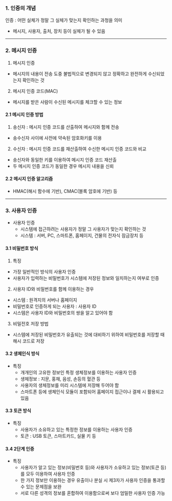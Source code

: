 ### 1. 인증의 개념

인증 : 어떤 실체가 정말 그 실체가 맞는지 확인하는 과청을 의미

- 메시지, 사용자, 출처, 장치 등이 실체가 될 수 있음

---

### 2. 메시지 인증

1. 메시지 인증

- 메시지의 내용이 전송 도중 불법적으로 변경되지 않고 정확하고 완전하게 수신되었는지 확인하는 것

2. 메시지 인증 코드(MAC)

- 메시지를 받은 사람이 수신된 메시지를 체크할 수 있는 정보

#### 2.1 메시지 인증 방법

1. 송신자 : 메시지 인증 코드를 산출하여 메시지와 함께 전송

- 송수신자 사이에 사전에 약속된 암호화키를 이용

2. 수신자 : 메시지 인증 코드를 재산출하여 수신한 메시지 인증 코드와 비교

- 송신자와 동일한 키를 이용하여 메시지 인증 코드 재산출
- 두 메시지 인증 코드가 동일한 경우 메시지 내용을 신뢰

#### 2.2 메시지 인증 알고리즘

- HMAC(해시 함수에 기반), CMAC(블록 암호에 기반) 등

---

### 3. 사용자 인증

- 사용자 인증
  - 시스템에 접근하려는 사용자가 정말 그 사용자가 맞는지 확인하는 것
  - 시스템 : 서버, PC, 스마트폰, 홈페이지, 건물의 전자식 잠금장치 등

#### 3.1 비밀번호 방식

1. 특징

- 가장 일반적인 방식의 사용자 인증
- 사용자가 입력하는 비밀번호가 시스템에 저장된 정보와 일치하는지 여부로 인증

2. 사용자 ID와 비밀번호를 함께 이용하는 경우

- 시스템 : 원격지의 서버나 홈페이지
- 비밀번호로 인증하게 되는 사용자 : 사용자 ID
- 시스템은 사용자 ID와 비밀번호의 쌍을 알고 있어야 함

3. 비밀전호 저장 방법

- 시스템에 저장된 비밀번호가 유출되는 것에 대비하기 위하여 비밀번호를 저장할 때 해시 코드로 저장

#### 3.2 생체인식 방식

- 특징
  - 개개인의 고유한 정보인 특정 생체정보를 이용하는 사용자 인증
  - 생체정보 : 지문, 홍채, 음성, 손등의 혈관 등
  - 사용자의 생체정보를 미리 시스템에 저장해 두어야 함
  - 스마트폰 등에 생체인식 모듈이 포함되어 홈페이지 접근이나 결제 시 활용되고 있음

#### 3.3 토큰 방식

- 특징
  - 사용자가 소유하고 있는 특정한 정보를 이용하는 사용자 인증
  - 토큰 : USB 토큰, 스마트카드, 실물 키 등

#### 3.4 2단계 인증

- 특징
  - 사용자가 알고 있는 정보(비밀번호 등)와 사용자가 소유하고 있는 정보(토큰 등)를 모두 이용하여 사용자 인증
  - 한 가지 정보만 이용하는 경우 유출이나 분실 시 제3자가 사용자 인증을 통과할 수 있는 문제점을 보완
  - 서로 다른 성격의 정보를 혼합하여 이용함으로써 보다 엄밀한 사용자 인증 가능
